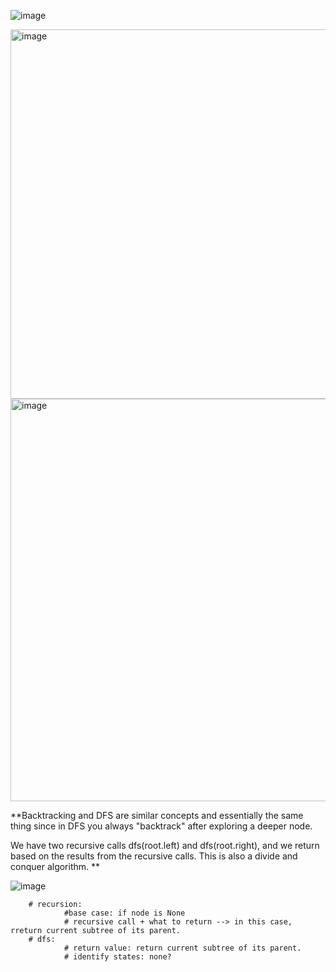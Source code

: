 ![image](https://github.com/user-attachments/assets/cf0ee8ab-6e8f-4cf6-b4c6-b30307af8f7e)

<img width="591" alt="image" src="https://github.com/user-attachments/assets/08937caf-e3ea-4004-9419-fb33d3e0c739" />


<img width="644" alt="image" src="https://github.com/user-attachments/assets/e2fa56e8-a147-402d-9122-0181f054f991" />

**Backtracking and DFS are similar concepts and essentially the same thing since in DFS you always "backtrack" after exploring a deeper node. 

We have two recursive calls dfs(root.left) and dfs(root.right), and we return based on the results from the recursive calls. This is also a divide and conquer algorithm. **

![image](https://github.com/user-attachments/assets/f6e36491-3c7e-4a3b-b611-4e8acfa1ca9c)

        # recursion:
                #base case: if node is None
                # recursive call + what to return --> in this case, rreturn current subtree of its parent.
        # dfs:
                # return value: return current subtree of its parent.
                # identify states: none?
